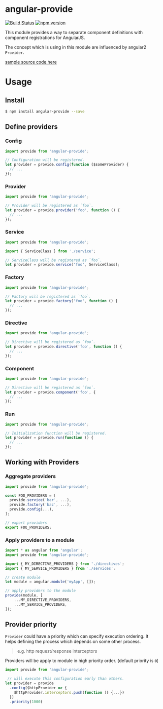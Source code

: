 angular-provide
===============

[![Build Status](https://travis-ci.org/hshn/angular-provide.svg?branch=master)](https://travis-ci.org/hshn/angular-provide) [![npm version](https://badge.fury.io/js/angular-provide.svg)](https://badge.fury.io/js/angular-provide)

This module provides a way to separate component definitions with component registrations for AngularJS.

The concept which is using in this module are influenced by angular2 `Provider`.

[sample source code here](https://github.com/hshn/angular-provide/tree/master/sample)

# Usage

## Install

```bash
$ npm install angular-provide --save
```

## Define providers

### Config

```js
import provide from 'angular-provide';

// Configuration will be registered.
let provider = provide.config(function ($someProvider) {
  // ...
});
```

### Provider

```js
import provide from 'angular-provide';

// Provider will be registered as `foo`.
let provider = provide.provider('foo', function () {
  // ...
});
```

### Service

```js
import provide from 'angular-provide';

import { ServiceClass } from './service';

// ServiceClass will be registered as `foo`.
let provider = provide.service('foo', ServiceClass);
```

### Factory

```js
import provide from 'angular-provide';

// Factory will be registered as `foo`.
let provider = provide.factory('foo', function () {
  // ...
});
```

### Directive

```js
import provide from 'angular-provide';

// Directive will be registered as `foo`.
let provider = provide.directive('foo', function () {
  // ...
});
```

### Component

```js
import provide from 'angular-provide';

// Directive will be registered as `foo`.
let provider = provide.component('foo', {
  // ...
});
```

### Run

```js
import provide from 'angular-provide';

// Initialization function will be registered.
let provider = provide.run(function () {
  // ...
});
```
## Working with Providers

### Aggregate providers

```js
import provide from 'angular-provide';

const FOO_PROVIDERS = [
  provide.service('bar', ...),
  provide.factory('baz', ...),
  provide.config(...),
];

// export providers
export FOO_PROVIDERS;
```

### Apply providers to a module

```js
import * as angular from 'angular';
import provide from 'angular-provide';

import { MY_DIRECTIVE_PROVIDERS } from './directives';
import { MY_SERVICE_PROVIDERS } from './services';

// create module
let module = angular.module('myApp', []);

// apply providers to the module
provide(module, [
    ...MY_DIRECTIVE_PROVIDERS,
    ...MY_SERVICE_PROVIDERS,
]);
```

## Provider priority

`Provider` could have a priority which can specify execution ordering.
It helps defining the process which depends on some other process.

> e.g. http request/response interceptors

Providers will be apply to module in high priority order. (default priority is `0`)

```js
import provide from 'angular-provide';

 // will execute this configuration early than others.
let provider = provide
  .config($httpProvider => {
    $httpProvider.interceptors.push(function () {...})
  })
  .priority(1000)
```
